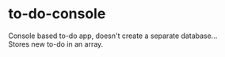 # to-do-console
Console based to-do app, doesn't create a separate database...<br>
Stores new to-do in an array.
